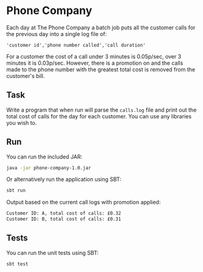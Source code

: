 # Phone Company

Each day at The Phone Company a batch job puts all the customer calls for the previous day into a single log file of:

`'customer id','phone number called','call duration'`

For a customer the cost of a call under 3 minutes is 0.05p/sec, over 3 minutes it is 0.03p/sec. However, there is a promotion on and the calls made to the phone number with the greatest total cost is removed from the customer's bill.

## Task

Write a program that when run will parse the `calls.log` file and print out the total cost of calls for the day for each customer. You can use any libraries you wish to.

## Run

You can run the included JAR:

```bash
java -jar phone-company-1.0.jar
```

Or alternatively run the application using SBT:

```bash
sbt run
```

Output based on the current call logs with promotion applied:

```bash
Customer ID: A, total cost of calls: £0.32
Customer ID: B, total cost of calls: £0.31
```

## Tests

You can run the unit tests using SBT:

```bash
sbt test
```
